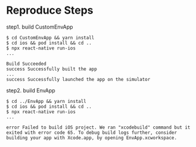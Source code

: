 # Reproduce Steps

step1. build CustomEnvApp

```shell
$ cd CustomEnvApp && yarn install
$ cd ios && pod install && cd ..
$ npx react-native run-ios
...

Build Succeeded
success Successfully built the app
...
success Successfully launched the app on the simulator
```

step2. build EnvApp

```shell
$ cd ../EnvApp && yarn install
$ cd ios && pod install && cd ..
$ npx react-native run-ios
...

error Failed to build iOS project. We ran "xcodebuild" command but it exited with error code 65. To debug build logs further, consider building your app with Xcode.app, by opening EnvApp.xcworkspace.
```